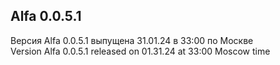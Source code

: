 ## Alfa 0.0.5.1  

Версия Alfa 0.0.5.1 выпущена 31.01.24 в 33:00 по Москве  
Version Alfa 0.0.5.1 released on 01.31.24 at 33:00 Moscow time
